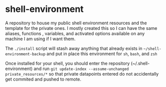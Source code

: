 # shell-environment

A repository to house my public shell environment resources and the template for the private ones.
I mostly created this so I can have the same aliases, functions , variables, and activated options available on any machine I am using if I want them.

The `./install` script will stash away anything that already exists in `~/shell-environment-backup` and put in place this environment for `sh`, `bash`, and `zsh`

Once installed for your shell, you should enter the repository (~/.shell-environment) and run `git update-index --assume-unchanged private_resources/*` so that private datapoints entered do not accidentally get commited and pushed to remote.